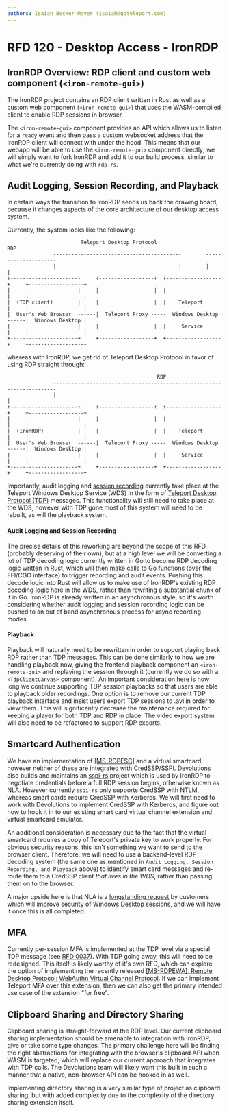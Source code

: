 ```yaml
---
authors: Isaiah Becker-Mayer (isaiah@goteleport.com)
---
```


# RFD 120 - Desktop Access - IronRDP

## IronRDP Overview: RDP client and custom web component (`<iron-remote-gui>`)

The IronRDP project contains an RDP client written in Rust as well as a custom web component (`<iron-remote-gui>`) that uses the WASM-compiled client to enable RDP sessions in browser.

The `<iron-remote-gui>` component provides an API which allows us to listen for a `ready` event and then pass a custom websocket address that the IronRDP client will connect with under the hood.
This means that our webapp will be able to use the `<iron-remote-gui>` component directly; we will simply want to fork IronRDP and add it to our build process, similar to what we're currently doing
with `rdp-rs`.

## Audit Logging, Session Recording, and Playback

In certain ways the transition to IronRDP sends us back the drawing board, because it changes aspects of the core architecture of our desktop access system.

Currently, the system looks like the following:

```
                        Teleport Desktop Protocol                         RDP
               ------------------------------------------        ---------------------
               |                                        |        |                   |
+----------------------+     +------------------+  +------------------+     +------------------+
|                      |     |                  |  |                  |     |                  |
|  (TDP client)        |     |                  |  |    Teleport      |     |                  |
|  User's Web Browser  ------|  Teleport Proxy -----  Windows Desktop ------|  Windows Desktop |
|                      |     |                  |  |     Service      |     |                  |
+----------------------+     +------------------+  +------------------+     +------------------+
```

whereas with IronRDP, we get rid of Teleport Desktop Protocol in favor of using RDP straight through:

```
                                                 RDP
               -----------------------------------------------------------------------
               |                                                                     |
+----------------------+     +------------------+  +------------------+     +------------------+
|                      |     |                  |  |                  |     |                  |
|  (IronRDP)           |     |                  |  |    Teleport      |     |                  |
|  User's Web Browser  ------|  Teleport Proxy -----  Windows Desktop ------|  Windows Desktop |
|                      |     |                  |  |     Service      |     |                  |
+----------------------+     +------------------+  +------------------+     +------------------+
```

Importantly, audit logging and [session recording](0048-desktop-access-session-recording.md) currently take place at the Teleport Windows Desktop Service (WDS) in the form of
[Teleport Desktop Protocol (TDP)](0037-desktop-access-protocol.md) messages. This functionality will still need to take place at the WDS, however with TDP gone most of this system
will need to be rebuilt, as will the playback system.

#### Audit Logging and Session Recording

The precise details of this reworking are beyond the scope of this RFD (probably deserving of their own), but at a high level we will be converting a lot of TDP decoding logic
currently written in Go to become RDP decoding logic written in Rust, which will then make calls to Go functions (over the FFI/CGO interface) to trigger recording and audit events.
Pushing this decode logic into Rust will allow us to make use of IronRDP's existing RDP decoding logic here in the WDS, rather than rewriting a substantial chunk of it in Go.
IronRDP is already written in an asynchronous style, so it's worth considering whether audit logging and session recording logic can be pushed to an out of band asynchronous process
for async recording modes.

#### Playback

Playback will naturally need to be rewritten in order to support playing back RDP rather than TDP messages. This can be done similarly to how we are handling playback now, giving the
frontend playback component an `<iron-remote-gui>` and replaying the session through it (currently we do so with a `<TdpClientCanvas>` component). An important consideration here is
how long we continue supporting TDP session playbacks so that users are able to playback older recordings. One option is to remove our current TDP playback interface and insist users
export TDP sessions to .avi in order to view them. This will significantly decrease the maintenance required for keeping a player for both TDP and RDP in place. The video export system
will also need to be refactored to support RDP exports.

## Smartcard Authentication

We have an implementation of [[MS-RDPESC]](https://learn.microsoft.com/en-us/openspecs/windows_protocols/ms-rdpesc/0428ca28-b4dc-46a3-97c3-01887fa44a90) and a virtual smartcard, however neither of these
are integrated with [CredSSP/SSPI](https://learn.microsoft.com/en-us/windows/win32/secauthn/credential-security-support-provider). Devolutions also builds and maintains an [sspi-rs](https://github.com/Devolutions/sspi-rs)
project which is used by IronRDP to negotiate credentials before a full RDP session begins, otherwise known as NLA. However currently `sspi-rs` only supports CredSSP with NTLM, whereas smart cards require
CredSSP with Kerberos. We will first need to work with Devolutions to implement CredSSP with Kerberos, and figure out how to hook it in to our existing smart card virtual channel extension and virtual
smartcard emulator.

An additional consideration is necessary due to the fact that the virtual smartcard requires a copy of Teleport's private key to work properly. For obvious security reasons, this isn't something we
want to send to the browser client. Therefore, we will need to use a backend-level RDP decoding system (the same one as mentioned in `Audit Logging, Session Recording, and Playback` above) to identify
smart card messages and re-route them to a CredSSP client _that lives in the WDS_, rather than passing them on to the browser.

A major upside here is that NLA is a [longstanding request](https://github.com/gravitational/teleport/issues/8546) by customers which will improve security of Windows Desktop sessions, and we will have it once this is all completed.

## MFA

Currently per-session MFA is implemented at the TDP level via a special TDP message (see [RFD 0037](0037-desktop-access-protocol.md)). With TDP going away,
this will need to be redesigned. This itself is likely worthy of it's own RFD, which can explore the option of implementing the recently released
[[MS-RDPEWA]: Remote Desktop Protocol: WebAuthn Virtual Channel Protocol](https://learn.microsoft.com/en-us/openspecs/windows_protocols/ms-rdpewa/68f2df2e-7c40-4a93-9bb0-517e4283a991). If we can implement Teleport MFA over this extension, then we can also get the primary intended use case of the
extension "for free".

## Clipboard Sharing and Directory Sharing

Clipboard sharing is straight-forward at the RDP level. Our current clipboard sharing implementation should be amenable to integration with IronRDP, give or take some type changes. The primary challenge here will be finding the right abstractions for integrating
with the browser's clipboard API when WASM is targeted, which will replace our current approach that integrates with TDP calls. The Devolutions team will likely want this built in such a manner that a native, non-browser API can be hooked in as well.

Implementing directory sharing is a very similar type of project as clipboard sharing, but with added complexity due to the complexity of the directory sharing extension itself.
